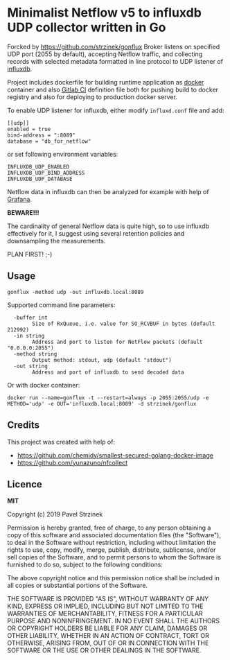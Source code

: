 # Minimalist Netflow v5 to influxdb UDP collector written in Go 

Forcked by https://github.com/strzinek/gonflux
Broker listens on specified UDP port (2055 by default), accepting Netflow traffic, and collecting records with selected metadata formatted in line protocol to UDP listener of [influxdb](https://github.com/influxdata/influxdb).

Project includes dockerfile for building runtime application as [docker](https://www.docker.com) container and also [Gitlab CI](https://about.gitlab.com/product/continuous-integration) definition file both for pushing build to docker registry and also for deploying to production docker server.

To enable UDP listener for influxdb, either modify `influxd.conf` file and add:

```
[[udp]]
enabled = true
bind-address = ":8089"
database = "db_for_netflow"
```

or set following environment variables:

```
INFLUXDB_UDP_ENABLED
INFLUXDB_UDP_BIND_ADDRESS
INFLUXDB_UDP_DATABASE
```

Netflow data in influxdb can then be analyzed for example with help of [Grafana](https://grafana.com).

**BEWARE!!!**

The cardinality of general Netflow data is quite high, so to use influxdb effectively for it, I suggest using several retention policies and downsampling the measurements.

PLAN FIRST! ;-)

## Usage

```
gonflux -method udp -out influxdb.local:8089
```

Supported command line parameters:
```
  -buffer int
        Size of RxQueue, i.e. value for SO_RCVBUF in bytes (default 212992)
  -in string
        Address and port to listen for NetFlow packets (default "0.0.0.0:2055")
  -method string
        Output method: stdout, udp (default "stdout")
  -out string
        Address and port of influxdb to send decoded data
```

Or with docker container: 

```
docker run --name=gonflux -t --restart=always -p 2055:2055/udp -e METHOD='udp' -e OUT='influxdb.local:8089' -d strzinek/gonflux
```

## Credits

This project was created with help of:

*  https://github.com/chemidy/smallest-secured-golang-docker-image
*  https://github.com/yunazuno/nfcollect

## Licence
**MIT**

Copyright (c) 2019 Pavel Strzinek

Permission is hereby granted, free of charge, to any person
obtaining a copy of this software and associated documentation
files (the "Software"), to deal in the Software without
restriction, including without limitation the rights to use,
copy, modify, merge, publish, distribute, sublicense, and/or sell
copies of the Software, and to permit persons to whom the
Software is furnished to do so, subject to the following
conditions:

The above copyright notice and this permission notice shall be
included in all copies or substantial portions of the Software.

THE SOFTWARE IS PROVIDED "AS IS", WITHOUT WARRANTY OF ANY KIND,
EXPRESS OR IMPLIED, INCLUDING BUT NOT LIMITED TO THE WARRANTIES
OF MERCHANTABILITY, FITNESS FOR A PARTICULAR PURPOSE AND
NONINFRINGEMENT. IN NO EVENT SHALL THE AUTHORS OR COPYRIGHT
HOLDERS BE LIABLE FOR ANY CLAIM, DAMAGES OR OTHER LIABILITY,
WHETHER IN AN ACTION OF CONTRACT, TORT OR OTHERWISE, ARISING
FROM, OUT OF OR IN CONNECTION WITH THE SOFTWARE OR THE USE OR
OTHER DEALINGS IN THE SOFTWARE.

